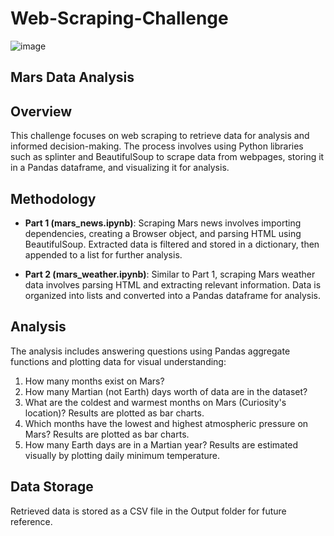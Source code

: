 # Web-Scraping-Challenge
![image](https://github.com/SakinaJaffri/Web-Scraping-Challenge/assets/146900226/97b2267f-d110-4185-ba27-a7d36adaff14)

## Mars Data Analysis

## Overview

This challenge focuses on web scraping to retrieve data for analysis and informed decision-making. The process involves using Python libraries such as splinter and BeautifulSoup to scrape data from webpages, storing it in a Pandas dataframe, and visualizing it for analysis.

## Methodology

- **Part 1 (mars_news.ipynb)**: Scraping Mars news involves importing dependencies, creating a Browser object, and parsing HTML using BeautifulSoup. Extracted data is filtered and stored in a dictionary, then appended to a list for further analysis.

- **Part 2 (mars_weather.ipynb)**: Similar to Part 1, scraping Mars weather data involves parsing HTML and extracting relevant information. Data is organized into lists and converted into a Pandas dataframe for analysis.

## Analysis

The analysis includes answering questions using Pandas aggregate functions and plotting data for visual understanding:

1. How many months exist on Mars?
2. How many Martian (not Earth) days worth of data are in the dataset?
3. What are the coldest and warmest months on Mars (Curiosity's location)? Results are plotted as bar charts.
4. Which months have the lowest and highest atmospheric pressure on Mars? Results are plotted as bar charts.
5. How many Earth days are in a Martian year? Results are estimated visually by plotting daily minimum temperature.

## Data Storage

Retrieved data is stored as a CSV file in the Output folder for future reference.

